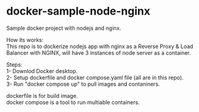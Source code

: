 # docker-sample-node-nginx
Sample docker project with nodejs and nginx. <br />

How its works:<br />
This repo is to dockerize nodejs app with nginx as a Reverse Proxy & Load Balancer with NGINX, will have 3 instances of node server as a container.<br />

Steps:<br />
1- Downlod Docker desktop.<br />
2- Setup dockerfile and docker compose.yaml file (all are in this repo).<br />
3- Run "docker compose up" to pull images and contaniners.<br />


dockerfile is for build image. <br />
docker compose is a tool to run multiable containers. <br />

